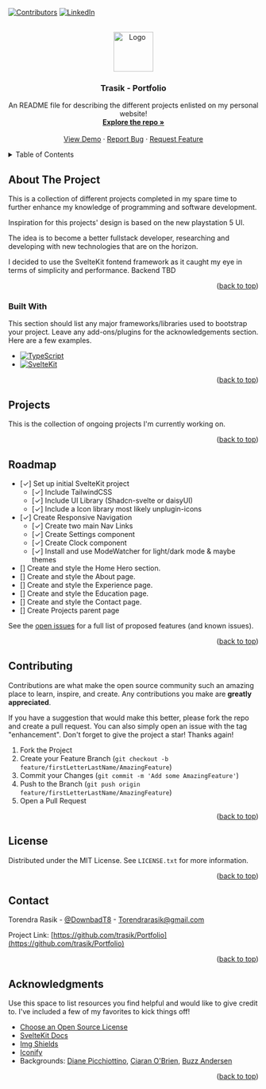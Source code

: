<!-- Improved compatibility of back to top link: See: https://github.com/othneildrew/Best-README-Template/pull/73 -->

<a name="readme-top"></a>

<!--
*** Thanks for checking out the Best-README-Template. If you have a suggestion
*** that would make this better, please fork the repo and create a pull request
*** or simply open an issue with the tag "enhancement".
*** Don't forget to give the project a star!
*** Thanks again! Now go create something AMAZING! :D
-->

<!-- PROJECT SHIELDS -->
<!--
*** I'm using markdown "reference style" links for readability.
*** Reference links are enclosed in brackets [ ] instead of parentheses ( ).
*** See the bottom of this document for the declaration of the reference variables
*** for contributors-url, forks-url, etc. This is an optional, concise syntax you may use.
*** https://www.markdownguide.org/basic-syntax/#reference-style-links
-->

[![Contributors][contributors-shield]][contributors-url]
[![LinkedIn][linkedin-shield]][linkedin-url]

<!-- PROJECT LOGO -->
<br />
<div align="center">
  <a href="https://github.com/trasik/Portfolio">
    <img src="images/logo.png" alt="Logo" width="80" height="80">
  </a>

  <h3 align="center">Trasik - Portfolio</h3>

  <p align="center">
    An README file for describing the different projects enlisted on my personal website!
    <br />
    <a href="https://github.com/trasik/Portfolio"><strong>Explore the repo »</strong></a>
    <br />
    <br />
    <a href="https://github.com/trasik/Portfolio">View Demo</a>
    ·
    <a href="https://github.com/trasik/Portfolio/issues/new?labels=bug&template=bug-report---.md">Report Bug</a>
    ·
    <a href="https://github.com/trasik/Portfolio/issues/new?labels=enhancement&template=feature-request---.md">Request Feature</a>
  </p>
</div>

<!-- TABLE OF CONTENTS -->
<details>
  <summary>Table of Contents</summary>
  <ol>
    <li>
      <a href="#about-the-project">About The Project</a>
      <ul>
        <li><a href="#built-with">Built With</a></li>
      </ul>
    </li>
    <li>
      <a href="#projects">Projects</a>
      <ul>
        <li><a href="#temp">Temp</a></li>
      </ul>
    </li>
    <li><a href="#usage">Usage</a></li>
    <li><a href="#roadmap">Roadmap</a></li>
    <li><a href="#contributing">Contributing</a></li>
    <li><a href="#contact">Contact</a></li>
    <li><a href="#acknowledgments">Acknowledgments</a></li>
  </ol>
</details>

<!-- ABOUT THE PROJECT -->

## About The Project

<!-- [![Product Name Screen Shot][product-screenshot]](https://example.com) -->

This is a collection of different projects completed in my spare time to further enhance my knowledge of programming and software development.

Inspiration for this projects' design is based on the new playstation 5 UI.

The idea is to become a better fullstack developer, researching and developing with new technologies that are on the horizon.

I decided to use the SvelteKit fontend framework as it caught my eye in terms of simplicity and performance. Backend TBD

<p align="right">(<a href="#readme-top">back to top</a>)</p>

### Built With

This section should list any major frameworks/libraries used to bootstrap your project. Leave any add-ons/plugins for the acknowledgements section. Here are a few examples.

- [![TypeScript][TypeScript]][TypeScript-url]
- [![SvelteKit][SvelteKit]][SvelteKit-url]

<p align="right">(<a href="#readme-top">back to top</a>)</p>

<!-- Projects -->

## Projects

This is the collection of ongoing projects I'm currently working on.

<p align="right">(<a href="#readme-top">back to top</a>)</p>

<!-- ROADMAP -->

## Roadmap

- [&check;] Set up initial SvelteKit project
  - [&check;] Include TailwindCSS
  - [&check;] Include UI Library (Shadcn-svelte or daisyUI)
  - [&check;] Include a Icon library most likely unplugin-icons
- [&check;] Create Responsive Navigation
  - [&check;] Create two main Nav Links
  - [&check;] Create Settings component
  - [&check;] Create Clock component
  - [&check;] Install and use ModeWatcher for light/dark mode & maybe themes
- [] Create and style the Home Hero section.
- [] Create and style the About page.
- [] Create and style the Experience page.
- [] Create and style the Education page.
- [] Create and style the Contact page.
- [] Create Projects parent page

See the [open issues](https://github.com/trasik/Portfolio/issues) for a full list of proposed features (and known issues).

<p align="right">(<a href="#readme-top">back to top</a>)</p>

<!-- CONTRIBUTING -->

## Contributing

Contributions are what make the open source community such an amazing place to learn, inspire, and create. Any contributions you make are **greatly appreciated**.

If you have a suggestion that would make this better, please fork the repo and create a pull request. You can also simply open an issue with the tag "enhancement".
Don't forget to give the project a star! Thanks again!

1. Fork the Project
2. Create your Feature Branch (`git checkout -b feature/firstLetterLastName/AmazingFeature`)
3. Commit your Changes (`git commit -m 'Add some AmazingFeature'`)
4. Push to the Branch (`git push origin feature/firstLetterLastName/AmazingFeature`)
5. Open a Pull Request

<p align="right">(<a href="#readme-top">back to top</a>)</p>

<!-- LICENSE -->

## License

Distributed under the MIT License. See `LICENSE.txt` for more information.

<p align="right">(<a href="#readme-top">back to top</a>)</p>

<!-- CONTACT -->

## Contact

Torendra Rasik - [@DownbadT8](https://twitter.com/DownbadT8) - Torendrarasik@gmail.com

Project Link: [https://github.com/trasik/Portfolio](https://github.com/trasik/Portfolio)

<p align="right">(<a href="#readme-top">back to top</a>)</p>

<!-- ACKNOWLEDGMENTS -->

## Acknowledgments

Use this space to list resources you find helpful and would like to give credit to. I've included a few of my favorites to kick things off!

- [Choose an Open Source License](https://choosealicense.com)
- [SvelteKit Docs](https://kit.svelte.dev/docs/introduction)
- [Img Shields](https://shields.io)
- [Iconify](https://iconify.design/)
- Backgrounds: [Diane Picchiottino](https://unsplash.com/@diane_soko), [Ciaran O'Brien](https://unsplash.com/@icidius), [Buzz Andersen](https://unsplash.com/@ldandersen)

<p align="right">(<a href="#readme-top">back to top</a>)</p>

<!-- MARKDOWN LINKS & IMAGES -->
<!-- https://www.markdownguide.org/basic-syntax/#reference-style-links -->

[contributors-shield]: https://img.shields.io/github/contributors/trasik/Portfolio.svg?style=for-the-badge
[contributors-url]: https://github.com/trasik
[linkedin-shield]: https://img.shields.io/badge/-LinkedIn-black.svg?style=for-the-badge&logo=linkedin&colorB=555
[linkedin-url]: https://www.linkedin.com/in/torendrarasik/
[TypeScript]: https://shields.io/badge/TypeScript-3178C6??style=for-the-badge&logo=TypeScript&logoColor=FFF
[TypeScript-url]: https://www.typescriptlang.org/
[SvelteKit]: https://img.shields.io/badge/SvelteKit-4A4A55?style=for-the-badge&logo=svelte
[SvelteKit-url]: https://kit.svelte.dev/
